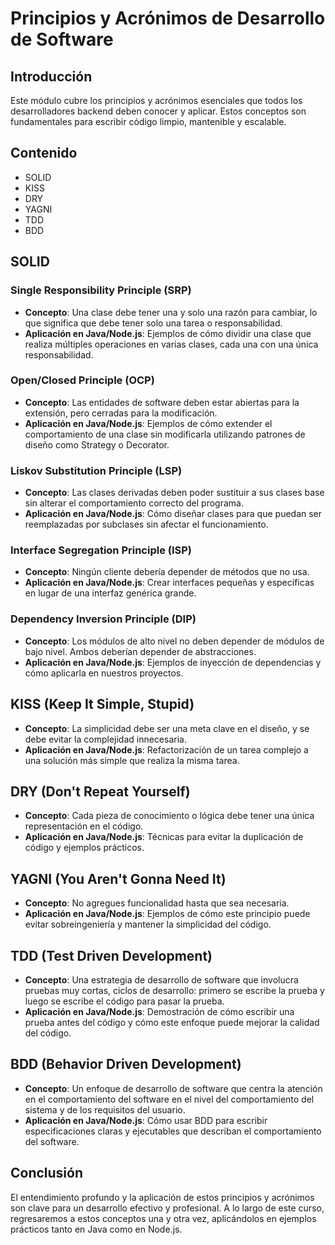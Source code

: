 # Principios y Acrónimos de Desarrollo de Software

## Introducción

Este módulo cubre los principios y acrónimos esenciales que todos los desarrolladores backend deben conocer y aplicar. Estos conceptos son fundamentales para escribir código limpio, mantenible y escalable.

## Contenido

- SOLID
- KISS
- DRY
- YAGNI
- TDD
- BDD

## SOLID

### Single Responsibility Principle (SRP)
- **Concepto**: Una clase debe tener una y solo una razón para cambiar, lo que significa que debe tener solo una tarea o responsabilidad.
- **Aplicación en Java/Node.js**: Ejemplos de cómo dividir una clase que realiza múltiples operaciones en varias clases, cada una con una única responsabilidad.

### Open/Closed Principle (OCP)
- **Concepto**: Las entidades de software deben estar abiertas para la extensión, pero cerradas para la modificación.
- **Aplicación en Java/Node.js**: Ejemplos de cómo extender el comportamiento de una clase sin modificarla utilizando patrones de diseño como Strategy o Decorator.

### Liskov Substitution Principle (LSP)
- **Concepto**: Las clases derivadas deben poder sustituir a sus clases base sin alterar el comportamiento correcto del programa.
- **Aplicación en Java/Node.js**: Cómo diseñar clases para que puedan ser reemplazadas por subclases sin afectar el funcionamiento.

### Interface Segregation Principle (ISP)
- **Concepto**: Ningún cliente debería depender de métodos que no usa.
- **Aplicación en Java/Node.js**: Crear interfaces pequeñas y específicas en lugar de una interfaz genérica grande.

### Dependency Inversion Principle (DIP)
- **Concepto**: Los módulos de alto nivel no deben depender de módulos de bajo nivel. Ambos deberían depender de abstracciones.
- **Aplicación en Java/Node.js**: Ejemplos de inyección de dependencias y cómo aplicarla en nuestros proyectos.

## KISS (Keep It Simple, Stupid)
- **Concepto**: La simplicidad debe ser una meta clave en el diseño, y se debe evitar la complejidad innecesaria.
- **Aplicación en Java/Node.js**: Refactorización de un tarea complejo a una solución más simple que realiza la misma tarea.

## DRY (Don't Repeat Yourself)
- **Concepto**: Cada pieza de conocimiento o lógica debe tener una única representación en el código.
- **Aplicación en Java/Node.js**: Técnicas para evitar la duplicación de código y ejemplos prácticos.

## YAGNI (You Aren't Gonna Need It)
- **Concepto**: No agregues funcionalidad hasta que sea necesaria.
- **Aplicación en Java/Node.js**: Ejemplos de cómo este principio puede evitar sobreingeniería y mantener la simplicidad del código.

## TDD (Test Driven Development)
- **Concepto**: Una estrategia de desarrollo de software que involucra pruebas muy cortas, ciclos de desarrollo: primero se escribe la prueba y luego se escribe el código para pasar la prueba.
- **Aplicación en Java/Node.js**: Demostración de cómo escribir una prueba antes del código y cómo este enfoque puede mejorar la calidad del código.

## BDD (Behavior Driven Development)
- **Concepto**: Un enfoque de desarrollo de software que centra la atención en el comportamiento del software en el nivel del comportamiento del sistema y de los requisitos del usuario.
- **Aplicación en Java/Node.js**: Cómo usar BDD para escribir especificaciones claras y ejecutables que describan el comportamiento del software.

## Conclusión

El entendimiento profundo y la aplicación de estos principios y acrónimos son clave para un desarrollo efectivo y profesional. A lo largo de este curso, regresaremos a estos conceptos una y otra vez, aplicándolos en ejemplos prácticos tanto en Java como en Node.js.
